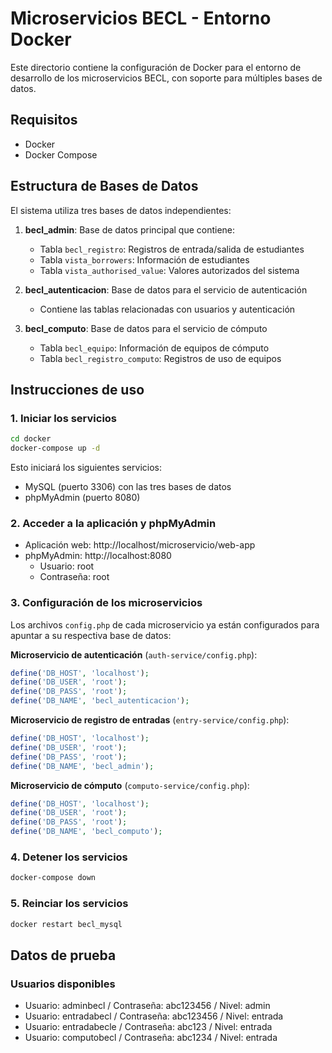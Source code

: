# Microservicios BECL - Entorno Docker

Este directorio contiene la configuración de Docker para el entorno de desarrollo de los microservicios BECL, con soporte para múltiples bases de datos.

## Requisitos

- Docker
- Docker Compose

## Estructura de Bases de Datos

El sistema utiliza tres bases de datos independientes:

1. **becl_admin**: Base de datos principal que contiene:
   - Tabla `becl_registro`: Registros de entrada/salida de estudiantes
   - Tabla `vista_borrowers`: Información de estudiantes
   - Tabla `vista_authorised_value`: Valores autorizados del sistema

2. **becl_autenticacion**: Base de datos para el servicio de autenticación
   - Contiene las tablas relacionadas con usuarios y autenticación

3. **becl_computo**: Base de datos para el servicio de cómputo
   - Tabla `becl_equipo`: Información de equipos de cómputo
   - Tabla `becl_registro_computo`: Registros de uso de equipos

## Instrucciones de uso

### 1. Iniciar los servicios

```bash
cd docker
docker-compose up -d
```

Esto iniciará los siguientes servicios:
- MySQL (puerto 3306) con las tres bases de datos
- phpMyAdmin (puerto 8080)

### 2. Acceder a la aplicación y phpMyAdmin

- Aplicación web: http://localhost/microservicio/web-app
- phpMyAdmin: http://localhost:8080
  - Usuario: root
  - Contraseña: root

### 3. Configuración de los microservicios

Los archivos `config.php` de cada microservicio ya están configurados para apuntar a su respectiva base de datos:

**Microservicio de autenticación** (`auth-service/config.php`):
```php
define('DB_HOST', 'localhost');
define('DB_USER', 'root');
define('DB_PASS', 'root');
define('DB_NAME', 'becl_autenticacion');
```

**Microservicio de registro de entradas** (`entry-service/config.php`):
```php
define('DB_HOST', 'localhost');
define('DB_USER', 'root');
define('DB_PASS', 'root');
define('DB_NAME', 'becl_admin');
```

**Microservicio de cómputo** (`computo-service/config.php`):
```php
define('DB_HOST', 'localhost');
define('DB_USER', 'root');
define('DB_PASS', 'root');
define('DB_NAME', 'becl_computo');
```

### 4. Detener los servicios

```bash
docker-compose down
```

### 5. Reinciar los servicios

```bash
docker restart becl_mysql
```

## Datos de prueba

### Usuarios disponibles

- Usuario: adminbecl / Contraseña: abc123456 / Nivel: admin
- Usuario: entradabecl / Contraseña: abc123456 / Nivel: entrada
- Usuario: entradabecle / Contraseña: abc123 / Nivel: entrada
- Usuario: computobecl / Contraseña: abc1234 / Nivel: entrada 